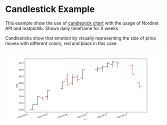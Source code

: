 # Candlestick Example
This example show the use of [candlestick chart](https://en.wikipedia.org/wiki/Candlestick_chart) with the usage of Nordnet API and matplotlib. Shows daily timeframe for X weeks.

Candlesticks show that emotion by visually representing the size of price moves with different colors, red and black in this case.

![Img. of graph](https://raw.githubusercontent.com/DiFronzo/nordnet/master/examples/candlestick/img/Figure.png)
